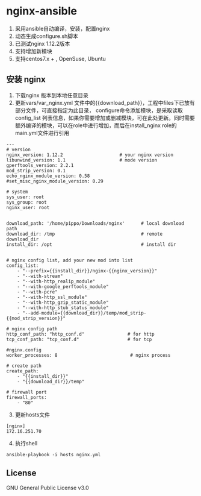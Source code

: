 # nginx-ansible
1. 采用ansible自动编译，安装，配置nginx
2. 动态生成configure.sh脚本
3. 已测试nginx 1.12.2版本
4. 支持增加新模块
5. 支持centos7.x + , OpenSuse, Ubuntu

## 安装 nginx
1. 下载nginx 版本到本地任意目录
2. 更新vars/var_nginx.yml 文件中的{{download_path}}，工程中files下已放有部分文件，可直接指定为此目录， configure命令添加模块，是采取读取config_list 列表信息，如果你需要增加或删减模块，可在此处更新。同时需要额外编译的模块，可以在role中进行增加，而后在install_nginx role的main.yml文件进行引用

```
---
# version
nginx_version: 1.12.2                     # your nginx version
libunwind_version: 1.1                    # mode version
gperftools_version: 2.2.1
mod_strip_version: 0.1
echo_nginx_module_version: 0.58
#set_misc_nginx_module_version: 0.29

# system
sys_user: root
sys_group: root
nginx_user: root


download_path: '/home/pippo/Downloads/nginx'      # local download path
download_dir: /tmp                                # remote download_dir
install_dir: /opt                                 # install dir


# nginx config list, add your new mod into list
config_list:
    - "--prefix={{install_dir}}/nginx-{{nginx_version}}"
    - "--with-stream"
    - "--with-http_realip_module"
    - "--with-google_perftools_module"
    - "--with-pcre"
    - "--with-http_ssl_module"
    - "--with-http_gzip_static_module"
    - "--with-http_stub_status_module"
    - "--add-module={{download_dir}}/temp/mod_strip-{{mod_strip_version}}"

# nginx config path
http_conf_path: "http_conf.d"                # for http
tcp_conf_path: "tcp_conf.d"                  # for tcp

#nginx.config
worker_processes: 8                           # nginx process

# create path
create_path:
    - "{{install_dir}}"
    - "{{download_dir}}/temp"

# firewall port
firewall_ports:
    - "80"
```

3. 更新hosts文件

```
[nginx]
172.16.251.70

```
4. 执行shell

```
ansible-playbook -i hosts nginx.yml

```

## License

GNU General Public License v3.0
